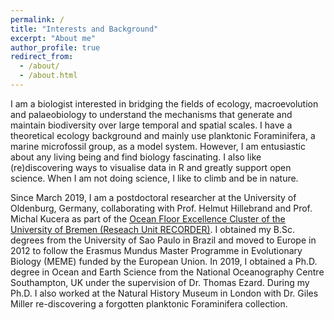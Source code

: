 ```yaml
---
permalink: /
title: "Interests and Background"
excerpt: "About me"
author_profile: true
redirect_from: 
  - /about/
  - /about.html
---
```


I am a biologist interested in bridging the fields of ecology, macroevolution and palaeobiology to understand the mechanisms that generate and maintain biodiversity over large temporal and spatial scales. I have a theoretical ecology background and mainly use planktonic Foraminifera, a marine microfossil group, as a model system. However, I am entusiastic about any living being and find biology fascinating. I also like (re)discovering ways to visualise data in R and greatly support open science. When I am not doing science, I like to climb and be in nature. 

Since March 2019, I am a postdoctoral researcher at the University of Oldenburg, Germany, collaborating with Prof. Helmut Hillebrand and Prof. Michal Kucera as part of the [Ocean Floor Excellence Cluster of the University of Bremen (Reseach Unit RECORDER)](https://www.marum.de/en/The-Ocean-Floor.html). I obtained my B.Sc. degrees from the University of Sao Paulo in Brazil and moved to Europe in 2012 to follow the Erasmus Mundus Master Programme in Evolutionary Biology (MEME) funded by the European Union. In 2019, I obtained a Ph.D. degree in Ocean and Earth Science from the National Oceanography Centre Southampton, UK under the supervision of Dr. Thomas Ezard. During my Ph.D. I also worked at the Natural History Museum in London with Dr. Giles Miller re-discovering a forgotten planktonic Foraminifera collection.


